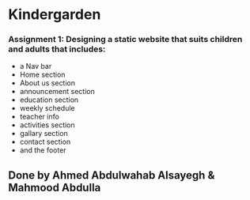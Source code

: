 # Kindergarden 

### Assignment 1: Designing a static website that suits children and adults that includes:

- a Nav bar
- Home section
- About us section
-  announcement section
- education section
- weekly schedule 
- teacher info
- activities section
- gallary section
- contact section
- and the footer

## Done by Ahmed Abdulwahab Alsayegh & Mahmood Abdulla

